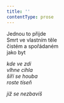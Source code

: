 ```yaml
---
title: ''
contentType: prose
---
```


  

Jednou to přijde  
Smrt ve vlastním těle  
čistém a spořádaném  
jako byt

_kde ve zdi  
vlhne cihla  
šíří se houba  
roste tíseň_

_jíž se nezbavíš_
